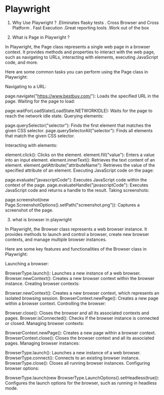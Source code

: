 # Playwright

1. Why Use Playwright ?
.Eliminates flasky tests 
. Cross Browser and Cross Platform
. Fast Execution 
.Great reporting tools
.Work out of the box

2. What is Page in Playwright ?

In Playwright, the Page class represents a single web page in a browser context. It provides methods and properties to interact with the web page, such as navigating to URLs, interacting with elements, executing JavaScript code, and more.

Here are some common tasks you can perform using the Page class in Playwright:

Navigating to a URL:

page.navigate("https://www.bestbuy.com/"): Loads the specified URL in the page.
Waiting for the page to load:

page.waitForLoadState(LoadState.NETWORKIDLE): Waits for the page to reach the network idle state.
Querying elements:

page.querySelector("selector"): Finds the first element that matches the given CSS selector.
page.querySelectorAll("selector"): Finds all elements that match the given CSS selector.

Interacting with elements:

element.click(): Clicks on the element.
element.fill("value"): Enters a value into an input element.
element.innerText(): Retrieves the text content of an element.
element.getAttribute("attributeName"): Retrieves the value of the specified attribute of an element.
Executing JavaScript code on the page:

page.evaluate("javascriptCode"): Executes JavaScript code within the context of the page.
page.evaluateHandle("javascriptCode"): Executes JavaScript code and returns a handle to the result.
Taking screenshots:

page.screenshot(new Page.ScreenshotOptions().setPath("screenshot.png")): Captures a screenshot of the page.


3. what is browser in playwright


In Playwright, the Browser class represents a web browser instance. It provides methods to launch and control a browser, create new browser contexts, and manage multiple browser instances.

Here are some key features and functionalities of the Browser class in Playwright:

Launching a browser:

BrowserType.launch(): Launches a new instance of a web browser.
Browser.newContext(): Creates a new browser context within the browser instance.
Creating browser contexts:

Browser.newContext(): Creates a new browser context, which represents an isolated browsing session.
BrowserContext.newPage(): Creates a new page within a browser context.
Controlling the browser:

Browser.close(): Closes the browser and all its associated contexts and pages.
Browser.isConnected(): Checks if the browser instance is connected or closed.
Managing browser contexts:

BrowserContext.newPage(): Creates a new page within a browser context.
BrowserContext.close(): Closes the browser context and all its associated pages.
Managing browser instances:

BrowserType.launch(): Launches a new instance of a web browser.
BrowserType.connect(): Connects to an existing browser instance.
BrowserType.close(): Closes all running browser instances.
Configuring browser options:

BrowserType.launch(new BrowserType.LaunchOptions().setHeadless(true)): Configures the launch options for the browser, such as running in headless mode.
